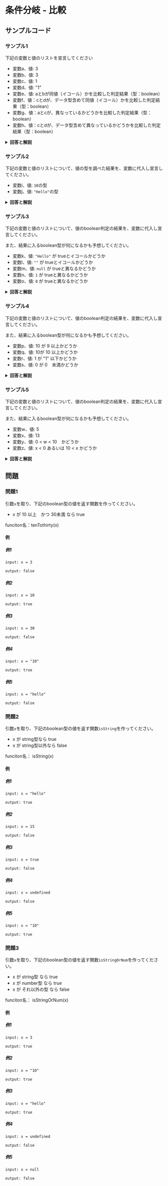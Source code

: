 
# 条件分岐 - 比較

## サンプルコード

### サンプル1

下記の変数と値のリストを宣言してください

* 変数a、値: 3
* 変数b、値: 3
* 変数c、値: 1
* 変数d、値: "1"
* 変数e、値: aとbが同値（イコール）かを比較した判定結果（型：boolean）
* 変数f、値：cとdが、データ型含めて同値（イコール）かを比較した判定結果（型：boolean）
* 変数g、値：aとcが、異なっているかどうかを比較した判定結果（型：boolean）
* 変数h、値：cとdが、データ型含めて異なっているかどうかを比較した判定結果（型：boolean）

<details><summary><b>回答と解説</b></summary>

#### 回答

```javascript
let a = 3;
let b = 3;
let c = 1
let d = "1"
let e = a == b  // => true
let g = c === d // => false
let h = a != c  // => true
let i = c !== d // => true
```

#### 解説

JavaScriptの中では、二つのデータ型を比べることで、それが「同じものか」どうかをboolean（``true``または``false``）で判定することができます。

##### a == b 

「==」は、つなげた二つのデータがイコールかどうかを判定します。
「a == b」と書いた場合、aとbがイコールであればtrue、異なる場合はfalseを返します。

```javascript
let result1 = 1 == 1  // result1 = true
let result2 = 1 == 2  // result2 = false
```

また、異なるデータ型（たとえば数値Intと文字列String）で比べた場合、自動的に片方のデータ型に変換した上で、内容が同じかどうかを判定します。

```javascript
let result3 = 1 == '1' // result3 = true
let result4 = '3' == 3 // result3 = true
```

##### a === b 

「===」は、つなげた二つのデータが、データ型含めてイコールかどうかを判定します。
「a === b」と書いた場合、aとbがイコールであればtrue、異なる場合はfalseを返します。

```javascript
let result1 = 1 === 1  // result1 = true
let result2 = 1 === 2  // result2 = false
```

また、異なるデータ型（たとえば数値Intと文字列String）で比べた場合、自動的に片方のデータ型に変換した上で、内容が同じかどうかを判定します。

```javascript
let result3 = 1 === '1' // result3 = false
let result4 = '3' === 3 // result3 = false
```

##### a != b 

「!=」は、つなげた二つのデータが、 **異なっているかどうか** を判定します。
「a != b」と書いた場合、aとbが異なっていればtrue、イコールの場合はfalseを返します。

```javascript
let result1 = 1 != 1  // result1 = false
let result2 = 1 != 2  // result2 = true
```

また、異なるデータ型（たとえば数値Intと文字列String）で比べた場合、自動的に片方のデータ型に変換した上で、内容を比較します。

```javascript
let result3 = 1 != '1' // result3 = false
let result4 = '3' != 3 // result3 = false
```

##### a !== b 

「!==」は、つなげた二つのデータが、 **異なっているかどうか** を判定します。
「a !== b」と書いた場合、aとbが異なっていればtrue、イコールの場合はfalseを返します。データ型が異なっている場合、データ型の変換は行いません。

```javascript
let result1 = 1 !== 1  // result1 = false
let result2 = 1 !== 2  // result2 = true
let result3 = 1 !== '1'  // result2 = true
```

</details>


### サンプル2

下記の変数と値のリストについて、値の型を調べた結果を、変数に代入し宣言してください。

* 変数i、値: ``10``の型
* 変数j、値: ``"Hello"``の型

<details><summary><b>回答と解説</b></summary>

#### 回答


```javascript
let i = typeof 10   // result1 = 'number'
let j = typeof 'Hello' // result2 = 'string'
```

#### 解説

データ型は、``typeof''を使って確認することができます。

</details>

### サンプル3

下記の変数と値のリストについて、値のboolean判定の結果を、変数に代入し宣言してください。

また、結果に入るboolean型が何になるかも予想してください。

* 変数k、値: ``"Hello"`` が trueとイコールかどうか
* 変数l、値: ``""`` が trueとイコールかどうか
* 変数m、値: ``null`` が trueと異なるかどうか
* 変数n、値: ``1`` が trueと異なるかどうか
* 変数o、値: ``0`` が trueと異なるかどうか

<details><summary><b>回答と解説</b></summary>

#### 回答


```javascript
let k = "Hello" == true   //  true
let l = "" == true        //  false
let m = null != true      //  true
let n = 1 != true         //  false 
let o = 0 != true         //  true
```

#### 解説

JavaScriptでは「0」「null」「undefined」「空文字""」「NaN」単体をfalseと評価します。
それ以外のデータ型は単体で「true」と評価されます。

そのため、データ型そのものが「true」「false」かの比較すると、上記のようになります。

変数nを見ると、1はそれ単体はtrueなので、「1は「true」ではない」という比較に対しては「false」が返ります。
変数oを見ると、0はそれ単体ではfalseなので、「0は「true」ではない」すなわち「0はfalseだ」という比較に対しては「true」が返ります。

</details>


### サンプル4

下記の変数と値のリストについて、値のboolean判定の結果を、変数に代入し宣言してください。

また、結果に入るboolean型が何になるかも予想してください。

* 変数p、値: 10 が 9 以上かどうか
* 変数q、値: 10が 10 以上かどうか
* 変数r、値: 1 が "1" 以下かどうか
* 変数s、値: 0 が 0　未満かどうか

<details><summary><b>回答と解説</b></summary>

#### 回答


```javascript
let p = 10 >= 9    //  true
let q = 10 >= 10   //  true
let r = 1 <= '1'   //  true
let s = 0 < 0      //  false 
```

#### 解説

##### a > b、 a < b

数字の大小を比較する場合、「<」「>」を使います。

``a > b``　と書いた場合、aがbの数字よりも大きい（bと同じ値は含まれない）場合にtrueを返します。
つまり、bがa未満の場合はtrue、a以上の場合はfalseを返します。

``a < b`` と書いた場合は、aがbの未満かどうかを判定します。

データ型が異なっている場合は、自動的に変換され比較されます。

##### a >= b、 a <= b

数字の大小を比較するもう一つのパターンが、「<=」「>=」を使った方法です。

``a >= b``　と書いた場合、aがbの数字と同じか、それよりも大きい場合にtrueを返します。
つまり、bがa以下の場合はtrue、a+1以上の場合はfalseを返します。

``a < b`` と書いた場合は、aがb以上かどうかを判定します。


データ型が異なっている場合は、自動的に変換され比較されます。

</details>


### サンプル5

下記の変数と値のリストについて、値のboolean判定の結果を、変数に代入し宣言してください。

また、結果に入るboolean型が何になるかも予想してください。

* 変数w、値: 5
* 変数x、値: 13
* 変数y、値: 0 < w < 10　かどうか
* 変数z、値: x < 0 あるいは 10 < x かどうか

<details><summary><b>回答と解説</b></summary>

#### 回答

```javascript
let w = 5
let x = 13
let y = w > 0 && w < 10 // true
let z = y < 0 || y > 10 // true
```

#### 解説

#### and, or を使う

比較をand「&&」で繋ぐことで「両方がtrueか」を確認できます。

また、2つの比較のうち、「どちらか1つでもtrue」で、処理を実行したいときはor「||」を使います

</details>


## 問題

### 問題1

引数``x``を取り、下記のboolean型の値を返す関数を作ってください。

* x が 10 以上　かつ 30未満 なら true

funciton名：tenTothirty(x)

#### 例

##### 例1

```
input: x = 3

output: false
```

##### 例2

```
input: x = 10

output: true
```

##### 例3

```
input: x = 30

output: false
```

##### 例4

```
input: x = "10"

output: true
```

##### 例5

```
input: x = "hello"

output: false
```

### 問題2

引数``x``を取り、下記のboolean型の値を返す関数``isString``を作ってください。

* x が string型なら true
* x が string型以外なら false

funciton名： isString(x)

#### 例

##### 例1

```
input: x = "hello"

output: true
```

##### 例2

```
input: x = 15

output: false
```

##### 例3

```
input: x = true

output: false
```

##### 例4

```
input: x = undefined

output: false
```

##### 例5

```
input: x = "10"

output: true
```




### 問題3

引数``x``を取り、下記のboolean型の値を返す関数``isStringOrNum``を作ってください。

* x が string型 なら true
* x が number型 なら true
* x が それ以外の型 なら false

funciton名： isStringOrNum(x)

#### 例

##### 例1

```
input: x = 3

output: true
```

##### 例2

```
input: x = "10"

output: true
```

##### 例3

```
input: x = "hello"

output: true
```

##### 例4

```
input: x = undefined

output: false
```

##### 例5

```
input: x = null

output: false
```
